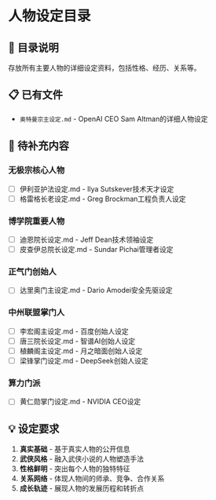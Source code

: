 # 人物设定目录

## 📁 目录说明
存放所有主要人物的详细设定资料，包括性格、经历、关系等。

## 📋 已有文件
- `奥特曼宗主设定.md` - OpenAI CEO Sam Altman的详细人物设定

## 🎯 待补充内容
### 无极宗核心人物
- [ ] 伊利亚护法设定.md - Ilya Sutskever技术天才设定
- [ ] 格雷格长老设定.md - Greg Brockman工程负责人设定

### 博学院重要人物  
- [ ] 迪恩院长设定.md - Jeff Dean技术领袖设定
- [ ] 皮查伊总院长设定.md - Sundar Pichai管理者设定

### 正气门创始人
- [ ] 达里奥门主设定.md - Dario Amodei安全先驱设定

### 中州联盟掌门人
- [ ] 李宏阁主设定.md - 百度创始人设定
- [ ] 唐三院长设定.md - 智谱AI创始人设定  
- [ ] 植麟阁主设定.md - 月之暗面创始人设定
- [ ] 梁锋掌门设定.md - DeepSeek创始人设定

### 算力门派
- [ ] 黄仁勋掌门设定.md - NVIDIA CEO设定

## 💡 设定要求
1. **真实基础** - 基于真实人物的公开信息
2. **武侠风格** - 融入武侠小说的人物塑造手法
3. **性格鲜明** - 突出每个人物的独特特征
4. **关系网络** - 体现人物间的师承、竞争、合作关系
5. **成长轨迹** - 展现人物的发展历程和转折点